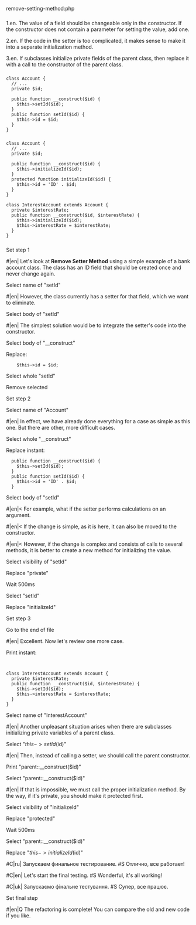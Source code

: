 remove-setting-method:php

###

1.en. The value of a field should be changeable only in the constructor. If the constructor does not contain a parameter for setting the value, add one.

2.en. If the code in the setter is too complicated, it makes sense to make it into a separate initialization method.

3.en. If subclasses initialize private fields of the parent class, then replace it with a call to the constructor of the parent class.



###

```
class Account {
  // ...
  private $id;

  public function __construct($id) {
    $this->setId($id);
  }
  public function setId($id) {
    $this->id = $id;
  }
}
```

###

```
class Account {
  // ...
  private $id;

  public function __construct($id) {
    $this->initializeId($id);
  }
  protected function initializeId($id) {
    $this->id = 'ID' . $id;
  }
}

class InterestAccount extends Account {
  private $interestRate;
  public function __construct($id, $interestRate) {
    $this->initializeId($id);
    $this->interestRate = $interestRate;
  }
}
```

###

Set step 1

#|en| Let's look at <b>Remove Setter Method</b> using a simple example of a bank account class. The class has an ID field that should be created once and never change again.

Select name of "setId"

#|en| However, the class currently has a setter for that field, which we want to eliminate.

Select body of "setId"

#|en| The simplest solution would be to integrate the setter's code into the constructor.

Select body of "__construct"

Replace:
```
    $this->id = $id;
```

Select whole "setId"

Remove selected

Set step 2

Select name of "Account"

#|en| In effect, we have already done everything for a case as simple as this one. But there are other, more difficult cases.

Select whole "__construct"

Replace instant:
```
  public function __construct($id) {
    $this->setId($id);
  }
  public function setId($id) {
    $this->id = 'ID' . $id;
  }

```

Select body of "setId"

#|en|< For example, what if the setter performs calculations on an argument.

#|en|< If the change is simple, as it is here, it can also be moved to the constructor.

#|en|< However, if the change is complex and consists of calls to several methods, it is better to create a new method for initializing the value.

Select visibility of "setId"

Replace "private"

Wait 500ms

Select "setId"

Replace "initializeId"

Set step 3

Go to the end of file

#|en| Excellent. Now let's review one more case.

Print instant:
```


class InterestAccount extends Account {
  private $interestRate;
  public function __construct($id, $interestRate) {
    $this->setId($id);
    $this->interestRate = $interestRate;
  }
}
```

Select name of "InterestAccount"

#|en| Another unpleasant situation arises when there are subclasses initializing private variables of a parent class.

Select "$this->setId($id)"

#|en| Then, instead of calling a setter, we should call the parent constructor.

Print "parent::__construct($id)"

Select "parent::__construct($id)"

#|en| If that is impossible, we must call the proper initialization method. By the way, if it's private, you should make it protected first.

Select visibility of "initializeId"

Replace "protected"

Wait 500ms

Select "parent::__construct($id)"

Replace "$this->initializeId($id)"

#C|ru| Запускаем финальное тестирование.
#S Отлично, все работает!

#C|en| Let's start the final testing.
#S Wonderful, it's all working!

#C|uk| Запускаємо фінальне тестування.
#S Супер, все працює.

Set final step

#|en|Q The refactoring is complete! You can compare the old and new code if you like.
